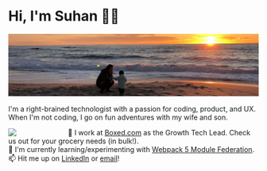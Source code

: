 # Hi, I'm Suhan 🖖🏻 

![Hero Banner](https://raw.githubusercontent.com/suhanw/suhanw/master/assets/bg.jpeg)

I'm a right-brained technologist with a passion for coding, product, and UX. When I'm not coding, I go on fun adventures with my wife and son.

<img src='https://media.giphy.com/media/R6xi8dXsRhIjK/giphy.gif' width='120' align='left'>

🔭  I work at [Boxed.com](https://www.boxed.com) as the Growth Tech Lead. Check us out for your grocery needs (in bulk!).  
🌱  I'm currently learning/experimenting with [Webpack 5 Module Federation](https://webpack.js.org/concepts/module-federation/).  
📫  Hit me up on [LinkedIn](https://www.linkedin.com/in/suhanwijaya/) or [email](mailto:suhanw@gmail.com)!

<!--
**suhanw/suhanw** is a ✨ _special_ ✨ repository because its `README.md` (this file) appears on your GitHub profile.

Here are some ideas to get you started:

- 🔭 I’m currently working on ...
- 🌱 I’m currently learning ...
- 👯 I’m looking to collaborate on ...
- 🤔 I’m looking for help with ...
- 💬 Ask me about ...
- 📫 How to reach me: ...
- 😄 Pronouns: ...
- ⚡ Fun fact: ...
-->
